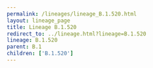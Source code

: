 ```yaml
---
permalink: /lineages/lineage_B.1.520.html
layout: lineage_page
title: Lineage B.1.520
redirect_to: ../lineage.html?lineage=B.1.520
lineage: B.1.520
parent: B.1
children: ['B.1.520']
---
```

